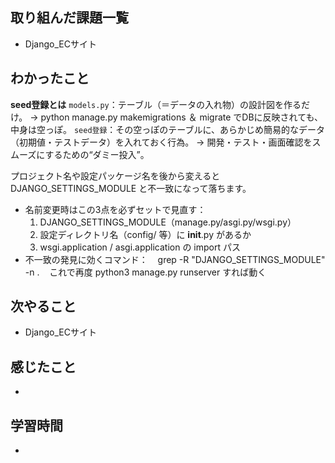 ## 取り組んだ課題一覧
- Django_ECサイト

## わかったこと
**seed登録とは**
`models.py`：テーブル（＝データの入れ物）の設計図を作るだけ。 → python manage.py makemigrations ＆ migrate でDBに反映されても、中身は空っぽ。
`seed登録`：その空っぽのテーブルに、あらかじめ簡易的なデータ（初期値・テストデータ）を入れておく行為。 → 開発・テスト・画面確認をスムーズにするための“ダミー投入”。

プロジェクト名や設定パッケージ名を後から変えると DJANGO_SETTINGS_MODULE と不一致になって落ちます。

- 名前変更時はこの3点を必ずセットで見直す：
    1. DJANGO_SETTINGS_MODULE（manage.py/asgi.py/wsgi.py）
    2. 設定ディレクトリ名（config/ 等）に __init__.py があるか
    3. wsgi.application / asgi.application の import パス
- 不一致の発見に効くコマンド：    grep -R "DJANGO_SETTINGS_MODULE" -n .
   
これで再度 python3 manage.py runserver すれば動く


## 次やること
- Django_ECサイト


## 感じたこと
- 

## 学習時間
- 
